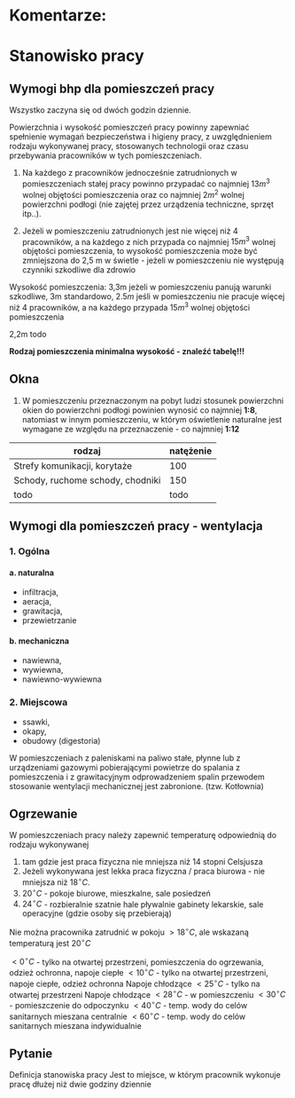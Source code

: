 
# Komentarze:

# Stanowisko pracy
## Wymogi bhp dla pomieszczeń pracy

Wszystko zaczyna się od dwóch godzin dziennie.

Powierzchnia i wysokość pomieszczeń pracy powinny zapewniać spełnienie wymagań bezpieczeństwa i higieny pracy, z uwzględnieniem rodzaju wykonywanej pracy, stosowanych technologii oraz czasu przebywania pracowników w tych pomieszczeniach.

1. Na każdego z pracowników jednocześnie zatrudnionych w pomieszczeniach stałej pracy powinno przypadać co najmniej $13m^3$ wolnej objętości pomieszczenia oraz co najmniej $2m^2$ wolnej powierzchni podłogi (nie zajętej przez urządzenia techniczne, sprzęt itp..).

2. Jeżeli w pomieszczeniu zatrudnionych jest nie więcej niż 4 pracowników, a na każdego z nich przypada co najmniej $15m^3$  wolnej objętości pomieszczenia, to wysokość pomieszczenia może być zmniejszona do 2,5 m w świetle - jeżeli w pomieszczeniu nie występują czynniki szkodliwe dla zdrowio

Wysokość pomieszczenia:
3,3m jeżeli w pomieszczeniu panują warunki szkodliwe,
3m standardowo,
$2.5m$ jeśli w pomieszczeniu nie pracuje więcej niż 4 pracowników, a na każdego przypada $15m^3$ wolnej objętości pomieszczenia

2,2m  todo 

**Rodzaj pomieszczenia minimalna wysokość - znaleźć tabelę!!!**


## Okna
1. W pomieszczeniu przeznaczonym na pobyt ludzi stosunek powierzchni okien do powierzchni podłogi powinien wynosić co najmniej **1:8**, natomiast w  innym pomieszczeniu, w którym oświetlenie naturalne jest wymagane ze względu na przeznaczenie - co najmniej **1:12**

| rodzaj | natężenie|
| ---- |  ----|
| Strefy komunikacji, korytaże | 100 |
| Schody, ruchome schody, chodniki| 150 |
| todo | todo|


## Wymogi dla pomieszczeń pracy - wentylacja

### 1. Ogólna
#### a. naturalna
- infiltracja,
- aeracja,
- grawitacja,
- przewietrzanie
#### b. mechaniczna
- nawiewna,
- wywiewna,
- nawiewno-wywiewna
###  2. Miejscowa
- ssawki,
- okapy,
- obudowy (digestoria)

W pomieszczeniach z paleniskami na paliwo stałe, płynne lub z urządzeniami gazowymi pobierającymi powietrze do spalania z pomieszczenia i z grawitacyjnym odprowadzeniem spalin przewodem stosowanie wentylacji mechanicznej jest zabronione. (tzw. Kotłownia)


## Ogrzewanie
W pomieszczeniach pracy należy zapewnić temperaturę odpowiednią do rodzaju wykonywanej 

1. tam gdzie jest praca fizyczna nie mniejsza niż 14 stopni Celsjusza
2. Jeżeli wykonywana jest lekka praca fizyczna / praca biurowa - nie mniejsza niż $18^\circ C$.
3. $20^\circ C$ - pokoje biurowe, mieszkalne, sale posiedzeń
4. $24^\circ C$ - rozbieralnie szatnie hale pływalnie gabinety lekarskie, sale operacyjne (gdzie osoby się przebierają)

Nie można pracownika zatrudnić w pokoju $>18^\circ C$, ale wskazaną temperaturą jest $20^\circ C$

$<0^\circ C$ - tylko na otwartej przestrzeni, pomieszczenia do ogrzewania, odzież ochronna, napoje ciepłe
$<10^\circ C$ - tylko na otwartej przestrzeni, napoje ciepłe, odzież ochronna
Napoje chłodzące $<25^\circ C$ - tylko na otwartej przestrzeni
Napoje chłodzące $<28^\circ C$ - w pomieszczeniu
$<30^\circ C$ - pomieszczenie do odpoczynku
$<40^\circ C$ - temp. wody do celów sanitarnych mieszana centralnie
$<60^\circ C$ - temp. wody do celów sanitarnych mieszana indywidualnie

## Pytanie
Definicja stanowiska pracy
Jest to miejsce, w którym pracownik wykonuje pracę dłużej niż dwie godziny dziennie




